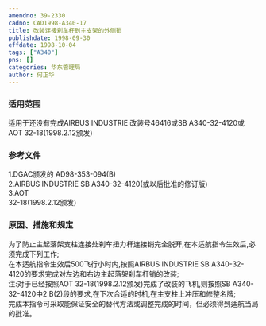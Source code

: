 ```yaml
---
amendno: 39-2330  
cadno: CAD1998-A340-17  
title: 改装连接刹车杆到主支架的外侧销  
publishdate: 1998-09-30  
effdate: 1998-10-04  
tags: ["A340"]  
pns: []  
categories: 华东管理局  
author: 何正华  
---
```

  
### 适用范围  
适用于还没有完成AIRBUS INDUSTRIE 改装号46416或SB A340-32-4120或AOT 32-18(1998.2.12颁发)  
  
<!--more-->  
### 参考文件  
1.DGAC颁发的 AD98-353-094(B)  
    2.AIRBUS INDUSTRIE SB A340-32-4120(或以后批准的修订版)  
3.AOT  
32-18(1998.2.12颁发)  
  
### 原因、措施和规定  
为了防止主起落架支柱连接处刹车扭力杆连接销完全脱开,在本适航指令生效后,必须完成下列工作;  
    在本适航指令生效后500飞行小时内,按照AIRBUS INDUSTRIE SB A340-32-4120的要求完成对左边和右边主起落架刹车杆销的改装;  
注:对于已经按照AOT 32-18(1998.2.12颁发)完成了改装的飞机,则按照SB A340-32-4120中2.B(2)段的要求,在下次合适的时机,在主支柱上冲压和修整名牌;  
    完成本指令可采取能保证安全的替代方法或调整完成的时间，但必须得到适航当局的批准。  
  
